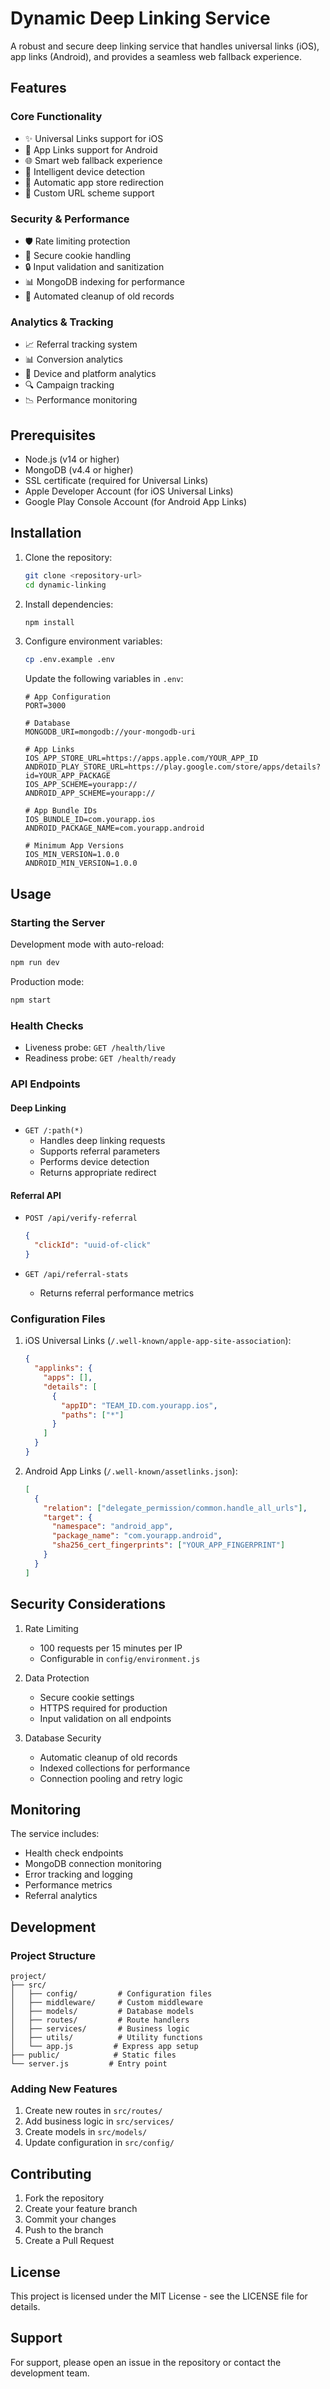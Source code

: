 # Dynamic Deep Linking Service

A robust and secure deep linking service that handles universal links (iOS), app links (Android), and provides a seamless web fallback experience.

## Features

### Core Functionality

- ✨ Universal Links support for iOS
- 🤖 App Links support for Android
- 🌐 Smart web fallback experience
- 📱 Intelligent device detection
- 🔄 Automatic app store redirection
- 🔗 Custom URL scheme support

### Security & Performance

- 🛡️ Rate limiting protection
- 🍪 Secure cookie handling
- 🔒 Input validation and sanitization
- 📊 MongoDB indexing for performance
- 🧹 Automated cleanup of old records

### Analytics & Tracking

- 📈 Referral tracking system
- 📊 Conversion analytics
- 📱 Device and platform analytics
- 🔍 Campaign tracking
- 📉 Performance monitoring

## Prerequisites

- Node.js (v14 or higher)
- MongoDB (v4.4 or higher)
- SSL certificate (required for Universal Links)
- Apple Developer Account (for iOS Universal Links)
- Google Play Console Account (for Android App Links)

## Installation

1. Clone the repository:

   ```bash
   git clone <repository-url>
   cd dynamic-linking
   ```

2. Install dependencies:

   ```bash
   npm install
   ```

3. Configure environment variables:

   ```bash
   cp .env.example .env
   ```

   Update the following variables in `.env`:

   ```env
   # App Configuration
   PORT=3000

   # Database
   MONGODB_URI=mongodb://your-mongodb-uri

   # App Links
   IOS_APP_STORE_URL=https://apps.apple.com/YOUR_APP_ID
   ANDROID_PLAY_STORE_URL=https://play.google.com/store/apps/details?id=YOUR_APP_PACKAGE
   IOS_APP_SCHEME=yourapp://
   ANDROID_APP_SCHEME=yourapp://

   # App Bundle IDs
   IOS_BUNDLE_ID=com.yourapp.ios
   ANDROID_PACKAGE_NAME=com.yourapp.android

   # Minimum App Versions
   IOS_MIN_VERSION=1.0.0
   ANDROID_MIN_VERSION=1.0.0
   ```

## Usage

### Starting the Server

Development mode with auto-reload:

```bash
npm run dev
```

Production mode:

```bash
npm start
```

### Health Checks

- Liveness probe: `GET /health/live`
- Readiness probe: `GET /health/ready`

### API Endpoints

#### Deep Linking

- `GET /:path(*)`
  - Handles deep linking requests
  - Supports referral parameters
  - Performs device detection
  - Returns appropriate redirect

#### Referral API

- `POST /api/verify-referral`

  ```json
  {
    "clickId": "uuid-of-click"
  }
  ```

- `GET /api/referral-stats`
  - Returns referral performance metrics

### Configuration Files

1. iOS Universal Links (`/.well-known/apple-app-site-association`):

   ```json
   {
     "applinks": {
       "apps": [],
       "details": [
         {
           "appID": "TEAM_ID.com.yourapp.ios",
           "paths": ["*"]
         }
       ]
     }
   }
   ```

2. Android App Links (`/.well-known/assetlinks.json`):
   ```json
   [
     {
       "relation": ["delegate_permission/common.handle_all_urls"],
       "target": {
         "namespace": "android_app",
         "package_name": "com.yourapp.android",
         "sha256_cert_fingerprints": ["YOUR_APP_FINGERPRINT"]
       }
     }
   ]
   ```

## Security Considerations

1. Rate Limiting

   - 100 requests per 15 minutes per IP
   - Configurable in `config/environment.js`

2. Data Protection

   - Secure cookie settings
   - HTTPS required for production
   - Input validation on all endpoints

3. Database Security
   - Automatic cleanup of old records
   - Indexed collections for performance
   - Connection pooling and retry logic

## Monitoring

The service includes:

- Health check endpoints
- MongoDB connection monitoring
- Error tracking and logging
- Performance metrics
- Referral analytics

## Development

### Project Structure

```
project/
├── src/
│   ├── config/         # Configuration files
│   ├── middleware/     # Custom middleware
│   ├── models/         # Database models
│   ├── routes/         # Route handlers
│   ├── services/       # Business logic
│   ├── utils/          # Utility functions
│   └── app.js         # Express app setup
├── public/            # Static files
└── server.js         # Entry point
```

### Adding New Features

1. Create new routes in `src/routes/`
2. Add business logic in `src/services/`
3. Create models in `src/models/`
4. Update configuration in `src/config/`

## Contributing

1. Fork the repository
2. Create your feature branch
3. Commit your changes
4. Push to the branch
5. Create a Pull Request

## License

This project is licensed under the MIT License - see the LICENSE file for details.

## Support

For support, please open an issue in the repository or contact the development team.
